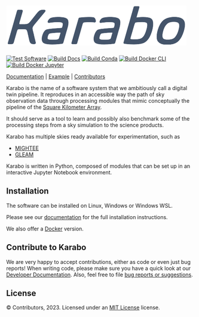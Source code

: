 ![Alt text](doc/src/_static/logo.png?raw=true "Karabo")
===========
[![Test Software](https://github.com/i4Ds/Karabo-Pipeline/actions/workflows/test.yml/badge.svg)](https://github.com/i4Ds/Karabo-Pipeline/actions/workflows/test.yml)
[![Build Docs](https://github.com/i4Ds/Karabo-Pipeline/actions/workflows/build-docs.yml/badge.svg)](https://github.com/i4Ds/Karabo-Pipeline/actions/workflows/build-docs.yml)
[![Build Conda](https://github.com/i4Ds/Karabo-Pipeline/actions/workflows/conda-build.yml/badge.svg)](https://github.com/i4Ds/Karabo-Pipeline/actions/workflows/conda-build.yml)
[![Build Docker CLI](https://github.com/i4Ds/Karabo-Pipeline/actions/workflows/build-cli-docker-image.yml/badge.svg)](https://github.com/i4Ds/Karabo-Pipeline/actions/workflows/build-cli-docker-image.yml)
[![Build Docker Jupyter](https://github.com/i4Ds/Karabo-Pipeline/actions/workflows/build-jupyter-docker-image.yml/badge.svg)](https://github.com/i4Ds/Karabo-Pipeline/actions/workflows/build-jupyter-docker-image.yml)

[Documentation](https://i4ds.github.io/Karabo-Pipeline/) |
[Example](karabo/examples/source_detection.ipynb) |
[Contributors](CONTRIBUTORS.md)

Karabo is the name of a software system that we ambitiously call a digital twin pipeline.
It reproduces in an accessible way the path of sky observation data through processing modules that mimic conceptually
the pipeline of the [Square Kilometer Array](https://www.skatelescope.org/the-ska-project/).

It should serve as a tool to learn and possibly also benchmark some of the processing steps
from a sky simulation to the science products. 

Karabo has multiple skies ready available for experimentation, such as 

- [MIGHTEE](https://arxiv.org/abs/2211.05741)
- [GLEAM](https://www.mwatelescope.org/science/galactic-science/gleam/)

Karabo is written in Python, composed of modules that can be set up in an interactive Jupyter Notebook environment.

Installation
------------

The software can be installed on Linux, Windows or Windows WSL.

Please see our [documentation](https://i4ds.github.io/Karabo-Pipeline/installation_user.html) 
for the full installation instructions.

We also offer a [Docker](https://i4ds.github.io/Karabo-Pipeline/container.html) version.

Contribute to Karabo
---------------------
We are very happy to accept contributions, either as code or even just bug reports! When writing code,
please make sure you have a quick look at our [Developer Documentation](https://i4ds.github.io/Karabo-Pipeline/development.html).
Also, feel free to file [bug reports or suggestions](https://github.com/i4Ds/Karabo-Pipeline/issues).

License
-------
© Contributors, 2023. Licensed under an [MIT License](https://github.com/i4Ds/Karabo-Pipeline/blob/main/LICENSE) license.
